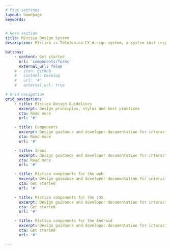 ```yaml
---
# Page settings
layout: homepage
keywords:

  
# Hero section
title: Mística Design System
description: Mística is Telefónica CX design system, a system that responds to our specific circumstances. The aim of Mistica is to help Telefonica designers and developers deliver work faster and better. It provides teams with a common language and encourages adherence to design guidelines with compliant components right out of the box.

buttons:
    - content: Get started
      url: 'components/forms'
      external_url: false
    # - icon: github
    #   content: Develop
    #   url: '#'
    #   external_url: true

# Grid navigation
grid_navigation:
    - title: Mística Design Guidelines
      excerpt: Design principles, styles and best practices
      cta: Read more
      url: '#'

    - title: Components
      excerpt: Design guidance and developer documentation for interactive UI building blocks
      cta: Read more
      url: '#'

    - title: Icons
      excerpt: Design guidance and developer documentation for interactive UI building blocks
      cta: Read more
      url: '#'

    - title: Mística components for the web
      excerpt: Design guidance and developer documentation for interactive UI building blocks
      cta: Get started
      url: '#'

    - title: Mística components for the iOS
      excerpt: Design guidance and developer documentation for interactive UI building blocks
      cta: Get started
      url: '#'

    - title: Mística components for the Android
      excerpt: Design guidance and developer documentation for interactive UI building blocks
      cta: Get started
      url: '#'

---
```

